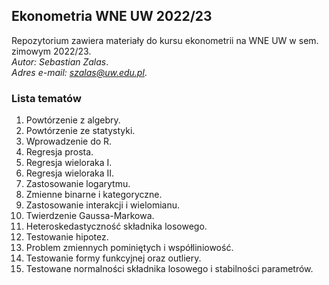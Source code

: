 ## Ekonometria WNE UW 2022/23
Repozytorium zawiera materiały do kursu ekonometrii na WNE UW w sem. zimowym 2022/23.   
*Autor: Sebastian Zalas*.   
*Adres e-mail: szalas@uw.edu.pl*.   

### Lista tematów
1. Powtórzenie z algebry.  
2. Powtórzenie ze statystyki.  
3. Wprowadzenie do R.  
4. Regresja prosta.  
5. Regresja wieloraka I.  
6. Regresja wieloraka II.  
7. Zastosowanie logarytmu.  
8. Zmienne binarne i kategoryczne.  
8. Zastosowanie interakcji i wielomianu.  
9. Twierdzenie Gaussa-Markowa.  
10. Heteroskedastyczność składnika losowego.  
11. Testowanie hipotez.  
12. Problem zmiennych pominiętych i współliniowość.  
13. Testowanie formy funkcyjnej oraz outliery.  
14. Testowane normalności składnika losowego i stabilności parametrów.  
